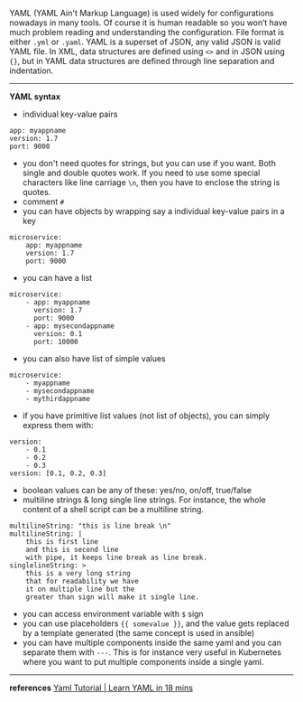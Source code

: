 YAML (YAML Ain't Markup Language) is used widely for configurations nowadays in many tools. Of course it is human readable so you won’t have much problem reading and understanding the configuration. File format is either `.yml` or `.yaml`. YAML is a superset of JSON, any valid JSON is valid YAML file. In XML, data structures are defined using `<>` and in JSON using `{}`, but in YAML data structures are defined through line separation and indentation.

---
**YAML syntax**

* individual key-value pairs
```
app: myappname
version: 1.7
port: 9000
```
* you don't need quotes for strings, but you can use if you want. Both single and double quotes work. If you need to use some special characters like line carriage `\n`, then you have to enclose the string is quotes.
* comment `#`
* you can have objects by wrapping say a individual key-value pairs in a key
```
microservice:
    app: myappname
    version: 1.7
    port: 9000
```
* you can have a list
```
microservice:
    - app: myappname
      version: 1.7
      port: 9000
    - app: mysecondappname
      version: 0.1
      port: 10000
```
* you can also have list of simple values
```
microservice:
    - myappname
    - mysecondappname
    - mythirdappname
```
* if you have primitive list values (not list of objects), you can simply express them with:
```
version:
    - 0.1
    - 0.2
    - 0.3
version: [0.1, 0.2, 0.3]
```
* boolean values can be any of these: yes/no, on/off, true/false
* multiline strings & long single line strings. For instance, the whole content of a shell script can be a multiline string.
```
multilineString: "this is line break \n"
multilineString: |
    this is first line
    and this is second line
    with pipe, it keeps line break as line break.
singlelineString: >
    this is a very long string
    that for readability we have 
    it on multiple line but the
    greater than sign will make it single line.
```
* you can access environment variable with `$` sign
* you can use placeholders `{{ somevalue }}`, and the value gets replaced by a template generated (the same concept is used in ansible)
* you can have multiple components inside the same yaml and you can separate them with `---`. This is for instance very useful in Kubernetes where you want to put multiple components inside a single yaml.

---
**references**
[Yaml Tutorial | Learn YAML in 18 mins](https://youtu.be/1uFVr15xDGg)